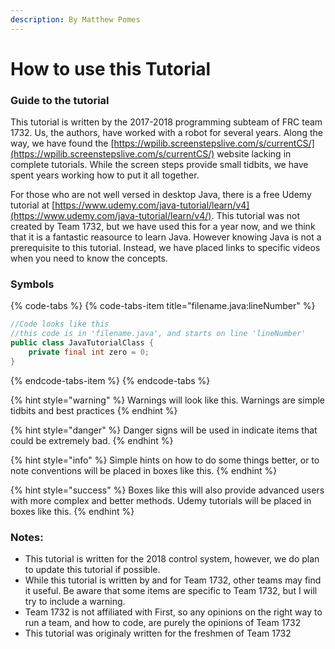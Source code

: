 ```yaml
---
description: By Matthew Pomes
---
```


# How to use this Tutorial

### Guide to the tutorial

This tutorial is written by the 2017-2018 programming subteam of FRC team 1732. Us, the authors, have worked with a robot for several years. Along the way, we have found the [https://wpilib.screenstepslive.com/s/currentCS/](https://wpilib.screenstepslive.com/s/currentCS/) website lacking in complete tutorials. While the screen steps provide small tidbits, we have spent years working how to put it all together.

For those who are not well versed in desktop Java, there is a free Udemy tutorial at [https://www.udemy.com/java-tutorial/learn/v4](https://www.udemy.com/java-tutorial/learn/v4/). This tutorial was not created by Team 1732, but we have used this for a year now, and we think that it is a fantastic reasource to learn Java. However knowing Java is not a prerequisite to this tutorial. Instead, we have placed links to specific videos when you need to know the concepts.

### Symbols

{% code-tabs %}
{% code-tabs-item title="filename.java:lineNumber" %}
```java
//Code looks like this
//this code is in 'filename.java', and starts on line 'lineNumber'
public class JavaTutorialClass {
    private final int zero = 0;
}
```
{% endcode-tabs-item %}
{% endcode-tabs %}

{% hint style="warning" %}
Warnings will look like this. Warnings are simple tidbits and best practices
{% endhint %}

{% hint style="danger" %}
Danger signs will be used in indicate items that could be extremely bad.
{% endhint %}

{% hint style="info" %}
Simple hints on how to do some things better, or to note conventions will be placed in boxes like this.
{% endhint %}

{% hint style="success" %}
Boxes like this will also provide advanced users with more complex and better methods. Udemy tutorials will be placed in boxes like this.
{% endhint %}

### Notes:

* This tutorial is written for the 2018 control system, however, we do plan to update this tutorial if possible.
* While this tutorial is written by and for Team 1732, other teams may find it useful. Be aware that some items are specific to Team 1732, but I will try to include a warning.
* Team 1732 is not affiliated with First, so any opinions on the right way to run a team, and how to code, are purely the opinions of Team 1732
* This tutorial was originaly written for the freshmen of Team 1732

